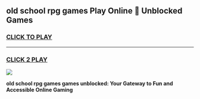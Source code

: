 
## old school rpg games Play Online 👋 Unblocked Games
<h3>
<a href="https://news.freeplayer.one?title=old_school_rpg_games&ref=17GH">CLICK TO PLAY</a></h3>
<hr>

<h3>
<a href="https://news.freeplayer.one?title=old_school_rpg_games&ref=17GH">CLICK 2 PLAY</a>
  
</h3>

<a href="https://news.freeplayer.one?title=old_school_rpg_games&ref=17GH/"><img src="https://clearcache.store/games.png"></a>


**old school rpg games games unblocked: Your Gateway to Fun and Accessible Online Gaming**
